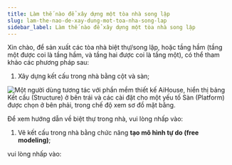 ```yaml
---
title: Làm thế nào để xây dựng một tòa nhà song lập
slug: lam-the-nao-de-xay-dung-mot-toa-nha-song-lap
sidebar_label: Làm thế nào để xây dựng một tòa nhà song lập
---
```


Xin chào, để sản xuất các tòa nhà biệt thự/song lập, hoặc tầng hầm (tầng một được coi là tầng hầm, và tầng hai được coi là tầng một), có thể tham khảo các phương pháp sau:

1. Xây dựng kết cấu trong nhà bằng cột và sàn;

![Một người dùng tương tác với phần mềm thiết kế AiHouse, hiển thị bảng Kết cấu (Structure) ở bên trái và các cài đặt cho một yếu tố Sàn (Platform) được chọn ở bên phải, trong chế độ xem sơ đồ mặt bằng.](https://storage.googleapis.com/jegavn_kb/images/cf11b99f-22d3-4f95-a403-cb5ff1efe91c.png)

Để xem hướng dẫn về biệt thự trong nhà, vui lòng nhấp vào: 

1. Vẽ kết cấu trong nhà bằng chức năng **tạo mô hình tự do (free modeling)**;

vui lòng nhấp vào: